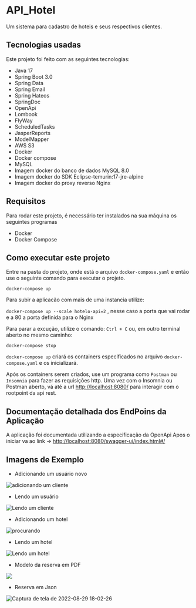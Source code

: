 # API_Hotel
Um sistema para cadastro de hoteis e seus respectivos clientes.

## Tecnologias usadas
Este projeto foi feito com as seguintes tecnologias:
- Java 17
- Spring Boot 3.0
- Spring Data
- Spring Email
- Spring Hateos
- SpringDoc
- OpenApi
- Lombook
- FlyWay
- ScheduledTasks
- JasperReports
- ModelMapper
- AWS S3
- Docker
- Docker compose
- MySQL
- Imagem docker do banco de dados MySQL 8.0
- Imagem docker do SDK Eclipse-temurin:17-jre-alpine
- Imagem docker do proxy reverso Nginx

## Requisitos
Para rodar este projeto, é necessário ter instalados na sua máquina os seguintes programas
- Docker
- Docker Compose

## Como executar este projeto
Entre na pasta do projeto, onde está o arquivo `docker-compose.yaml` e então use o seguinte comando para executar o projeto.

`
docker-compose up
`

Para subir a aplicacão com mais de uma instancia utilize:

`
docker-compose up --scale hotelo-api=2
`
, nesse caso a porta que vai rodar e a 80 a porta definida para o Nginx

Para parar a excução, utilize o comando:
`
Ctrl + C
`
ou, em outro terminal aberto no mesmo caminho:
```
docker-compose stop
```
`docker-compose up` criará os containers especificados no arquivo `docker-compose.yaml` e os inicializará.

Após os containers serem criados, use um programa como `Postman` ou `Insomnia` para fazer as requisições http.
Uma vez com o Insomnia ou Postman aberto, vá até a url [http://localhost:8080/](http://localhost:8080/) para interagir com o rootpoint da api rest.

## Documentação detalhada dos EndPoins da Aplicação
A aplicação foi documentada utilizando a especificação da OpenApi
Apos o iniciar va ao link  -> [http://localhost:8080/swagger-ui/index.html#/](http://localhost:8080/swagger-ui/index.html#/)

## Imagens de Exemplo
- Adicionando um usuário novo

![adicionando um cliente](https://github.com/Trafl/assets/blob/main/adicionandoCliente.jpg)

- Lendo um usuário 

![Lendo um cliente](https://github.com/Trafl/assets/blob/main/getCliente.jpg)

- Adicionando um hotel

![procurando](https://github.com/Trafl/assets/blob/main/postHotel.jpg)

- Lendo um hotel

![Lendo um hotel](https://github.com/Trafl/assets/blob/main/exemplo%20hoteis.jpg)

- Modelo da reserva em PDF

![](https://github.com/Trafl/assets/blob/main/ModeloPdf.jpg)

- Reserva em Json

![Captura de tela de 2022-08-29 18-02-26](https://github.com/Trafl/assets/blob/main/getRent.jpg)
